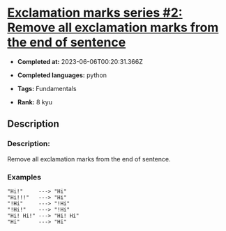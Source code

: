 # [Exclamation marks series #2: Remove all exclamation marks from the end of sentence](https://www.codewars.com/kata/57faece99610ced690000165)

- **Completed at:** 2023-06-06T00:20:31.366Z

- **Completed languages:** python

- **Tags:** Fundamentals

- **Rank:** 8 kyu

## Description

### Description:

Remove all exclamation marks from the end of sentence.

### Examples

```
"Hi!"     ---> "Hi"
"Hi!!!"   ---> "Hi"
"!Hi"     ---> "!Hi"
"!Hi!"    ---> "!Hi"
"Hi! Hi!" ---> "Hi! Hi"
"Hi"      ---> "Hi"
```
